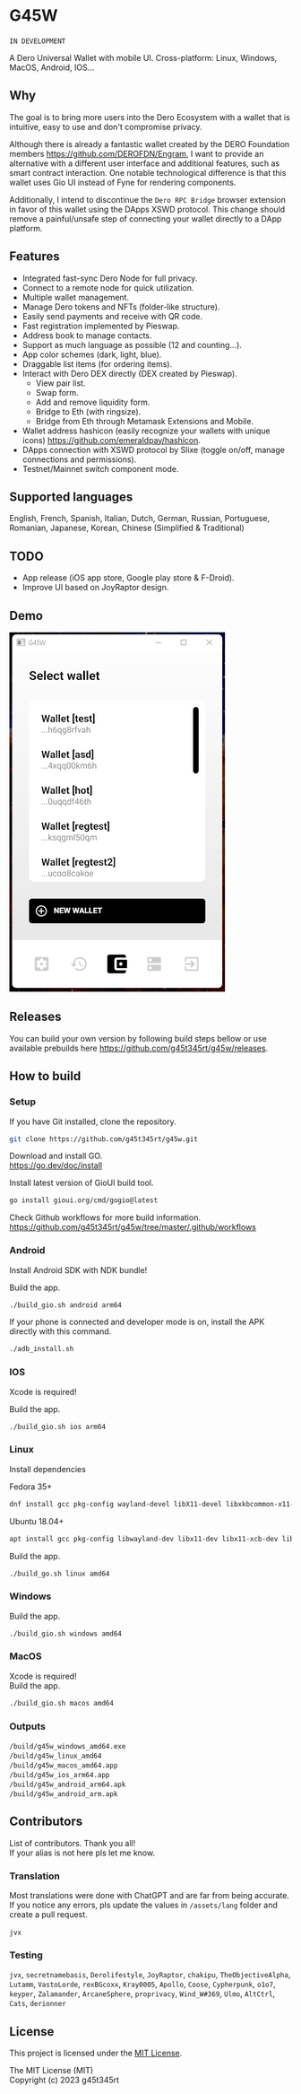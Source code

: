 # G45W

`IN DEVELOPMENT`

A Dero Universal Wallet with mobile UI.
Cross-platform: Linux, Windows, MacOS, Android, IOS...

## Why

The goal is to bring more users into the Dero Ecosystem with a wallet that is intuitive, easy to use and don't compromise privacy.

Although there is already a fantastic wallet created by the DERO Foundation members <https://github.com/DEROFDN/Engram>,
I want to provide an alternative with a different user interface and additional features, such as smart contract interaction.
One notable technological difference is that this wallet uses Gio UI instead of Fyne for rendering components.

Additionally, I intend to discontinue the `Dero RPC Bridge` browser extension in favor of this wallet using the DApps XSWD protocol.
This change should remove a painful/unsafe step of connecting your wallet directly to a DApp platform.

## Features

- Integrated fast-sync Dero Node for full privacy.
- Connect to a remote node for quick utilization.
- Multiple wallet management.
- Manage Dero tokens and NFTs (folder-like structure).
- Easily send payments and receive with QR code.
- Fast registration implemented by Pieswap.
- Address book to manage contacts.
- Support as much language as possible (12 and counting...).
- App color schemes (dark, light, blue).
- Draggable list items (for ordering items).
- Interact with Dero DEX directly (DEX created by Pieswap).
  - View pair list.
  - Swap form.
  - Add and remove liquidity form.
  - Bridge to Eth (with ringsize).
  - Bridge from Eth through Metamask Extensions and Mobile.
- Wallet address hashicon (easily recognize your wallets with unique icons) <https://github.com/emeraldpay/hashicon>.
- DApps connection with XSWD protocol by Slixe (toggle on/off, manage connections and permissions).
- Testnet/Mainnet switch component mode.

## Supported languages

English, French, Spanish, Italian, Dutch, German, Russian, Portuguese, Romanian, Japanese, Korean, Chinese (Simplified & Traditional)

## TODO

- App release (iOS app store, Google play store & F-Droid).
- Improve UI based on JoyRaptor design.

## Demo

![Wallet app demo](https://github.com/g45t345rt/g45w/blob/master/g45w_demo.gif)

## Releases

You can build your own version by following build steps bellow or use available prebuilds here <https://github.com/g45t345rt/g45w/releases>.

## How to build

### Setup

If you have Git installed, clone the repository.

```bash
git clone https://github.com/g45t345rt/g45w.git
```

Download and install GO.  
<https://go.dev/doc/install>

Install latest version of GioUI build tool.

```bash
go install gioui.org/cmd/gogio@latest
```

Check Github workflows for more build information.  
<https://github.com/g45t345rt/g45w/tree/master/.github/workflows>

### Android

Install Android SDK with NDK bundle!

Build the app.

```bash
./build_gio.sh android arm64
```

If your phone is connected and developer mode is on, install the APK directly with this command.

```bash
./adb_install.sh
```

### IOS

Xcode is required!  

Build the app.

```bash
./build_gio.sh ios arm64
```

### Linux

Install dependencies

Fedora 35+

```bash
dnf install gcc pkg-config wayland-devel libX11-devel libxkbcommon-x11-devel mesa-libGLES-devel mesa-libEGL-devel libXcursor-devel vulkan-headers
```

Ubuntu 18.04+

```bash
apt install gcc pkg-config libwayland-dev libx11-dev libx11-xcb-dev libxkbcommon-x11-dev libgles2-mesa-dev libegl1-mesa-dev libffi-dev libxcursor-dev libvulkan-dev
```

Build the app.

```bash
./build_go.sh linux amd64
```

### Windows

Build the app.

```bash
./build_gio.sh windows amd64
```

### MacOS

Xcode is required!  
Build the app.

``` bash
./build_gio.sh macos amd64
```

### Outputs

`/build/g45w_windows_amd64.exe`  
`/build/g45w_linux_amd64`  
`/build/g45w_macos_amd64.app`  
`/build/g45w_ios_arm64.app`  
`/build/g45w_android_arm64.apk`  
`/build/g45w_android_arm.apk`  

## Contributors

List of contributors. Thank you all!  
If your alias is not here pls let me know.  

### Translation

Most translations were done with ChatGPT and are far from being accurate.  
If you notice any errors, pls update the values in `/assets/lang` folder and create a pull request.  

`jvx`

### Testing

`jvx`, `secretnamebasis`, `Derolifestyle`, `JoyRaptor`, `chakipu`, `TheObjectiveAlpha`,  
`Lutamm`, `VastoLorde`, `rexBGcoxx`, `Kray0005`, `Apollo`, `Coose`, `Cypherpunk`, `o1o7`,
`keyper`, `Zalamander`, `ArcaneSphere`, `proprivacy`, `Wind_W#369`, `Ulmo`, `AltCtrl`, `Cats`,
`derionner`

## License

This project is licensed under the [MIT License](https://opensource.org/licenses/MIT).

The MIT License (MIT)  
Copyright (c) 2023 g45t345rt
